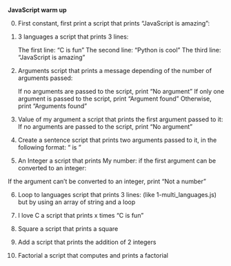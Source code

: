 **JavaScript warm up**

0. First constant, first print 
a script that prints “JavaScript is amazing”:

1. 3 languages 
 a script that prints 3 lines:

    The first line: “C is fun”
    The second line: “Python is cool”
    The third line: “JavaScript is amazing”

2. Arguments 
 script that prints a message depending of the number of arguments passed:

    If no arguments are passed to the script, print “No argument”
    If only one argument is passed to the script, print “Argument found”
    Otherwise, print “Arguments found”

3. Value of my argument 
a script that prints the first argument passed to it:
    If no arguments are passed to the script, print “No argument”

4. Create a sentence 
 script that prints two arguments passed to it, in the following format: “ is ”

5. An Integer 
a script that prints My number: <first argument converted in integer> if the first argument can be converted to an integer:

If the argument can’t be converted to an integer, print “Not a number”

6. Loop to languages 
script that prints 3 lines: (like 1-multi_languages.js) but by using an array of string and a loop

7. I love C 
a script that prints x times “C is fun”

8. Square 
a script that prints a square

9. Add 
 a script that prints the addition of 2 integers

10. Factorial 
a script that computes and prints a factorial